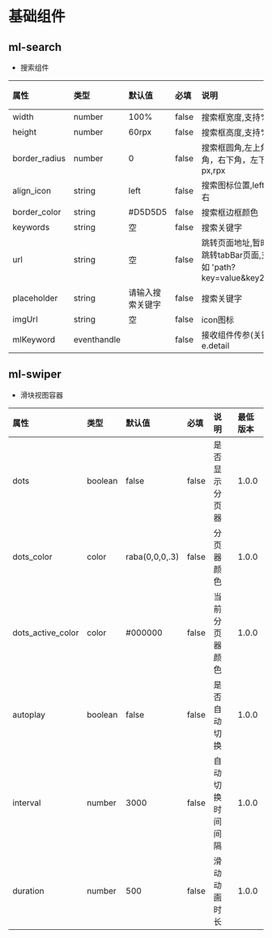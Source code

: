 
# 基础组件
>
## ml-search
>
* 搜索组件

属性|类型|默认值|必填|说明|最低版本
:--|:--|:--|:--|:--|:--
width|number|100%|false|搜索框宽度,支持%,px,rpx|1.0.0
height|number|60rpx|false|搜索框高度,支持%,px,rpx|1.0.0
border_radius|number|0|false|搜索框圆角,左上角，右上角，右下角，左下角,支持px,rpx|1.0.0
align_icon|string|left|false|搜索图标位置,left左,right右|1.0.0
border_color|string|#D5D5D5|false|搜索框边框颜色|1.0.0
keywords|string|空|false|搜索关键字|1.0.0
url|string|空|false|跳转页面地址,暂时不支持跳转tabBar页面,支持传参如 'path?key=value&key2=value2'|1.0.0
placeholder|string|请输入搜索关键字|false|搜索关键字|1.0.0
imgUrl|string|空|false|icon图标|1.0.0
mlKeyword|eventhandle||false|接收组件传参(关键字) e.detail|1.0.0
>

## ml-swiper
> 
* 滑块视图容器
>
属性|类型|默认值|必填|说明|最低版本
:--|:--|:--|:--|:--|:--
dots|boolean|false|false|是否显示分页器|1.0.0
dots_color|color|raba(0,0,0,.3)|false|分页器颜色|1.0.0
dots_active_color|color|#000000|false|当前分页器颜色|1.0.0
autoplay|boolean|false|false|是否自动切换|1.0.0
interval|number|3000|false|自动切换时间间隔|1.0.0
duration|number|500|false|滑动动画时长|1.0.0
>
## 
